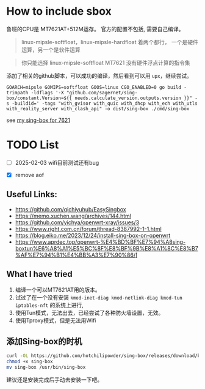 # How to include sbox

鲁班的CPU是 MT7621AT+512M运存。
官方的配置不包括, 需要自己编译。


> linux-mipsle-softfloat，linux-mipsle-hardfloat
  着两个都行，
  一个是硬件运算，另一个是软件运算

>   你只能选择 linux-mipsle-softfloat
MT7621 没有硬件浮点计算的指令集

添加了相关的github脚本，可以成功的编译，然后看到可以用 `upx`，继续尝试。

```
GOARCH=mipsle GOMIPS=softfloat GOOS=linux CGO_ENABLED=0 go build -trimpath -ldflags '-X "github.com/sagernet/sing-box/constant.Version=${{ needs.calculate_version.outputs.version }}" -s -buildid=' -tags "with_gvisor with_quic with_dhcp with_ech with_utls with_reality_server with_clash_api" -o dist/sing-box ./cmd/sing-box
```

see [my sing-box for 7621](https://github.com/hotchilipowder/sing-box)


# TODO List

+ [ ] 2025-02-03 wifi目前测试还有bug
+ [x] remove aof




## Useful Links:

+ https://github.com/qichiyuhub/EasySingbox
+ https://memo.xuchen.wang/archives/144.html
+ https://github.com/yichya/openwrt-xray/issues/3
+ https://www.right.com.cn/forum/thread-8387992-1-1.html
+ https://blog.eiko.me/2023/12/24/install-sing-box-on-openwrt
+ https://www.aprdec.top/openwrt-%E4%BD%BF%E7%94%A8sing-boxtun%E6%A8%A1%E5%BC%8F%E8%BF%9B%E8%A1%8C%E8%B7%AF%E7%94%B1%E4%BB%A3%E7%90%86/[

## What I have tried

1. 编译一个可以MT7621AT用的版本。
1. 试过了在一个没有安装 `kmod-inet-diag kmod-netlink-diag kmod-tun iptables-nft` 的系统上进行,
2. 使用Tun模式，无法出去，已经尝试了各种防火墙设置，无效。
3. 使用Tproxy模式，但是无法用Wifi


## 添加Sing-box的时机

```bash
curl -OL https://github.com/hotchilipowder/sing-box/releases/download/binary-linux_mipsle_softfloat/sing-box
chmod +x sing-box
mv sing-box /usr/bin/sing-box

```

建议还是安装完成后手动去安装一下吧。


